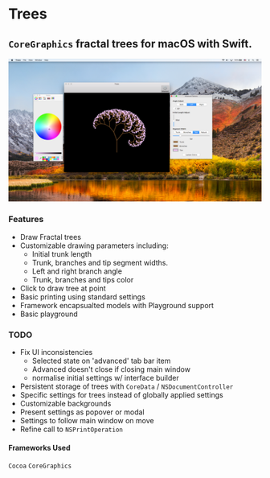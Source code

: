 #  Trees

## `CoreGraphics` fractal trees for macOS with Swift.

![Alt text](/screenshots/shot.png?raw=true "Screenshot")

### Features

*  Draw Fractal trees
* Customizable drawing parameters including:
    *  Initial trunk length
    * Trunk, branches and tip segment widths.
    *  Left and right branch angle
    * Trunk, branches and tips color
* Click to draw tree at point
* Basic printing using standard settings
* Framework encapsualted models with Playground support
* Basic playground

### TODO

* Fix UI inconsistencies
    * Selected state on 'advanced' tab bar item
    * Advanced doesn't close if closing main window
    * normalise initial settings w/ interface builder
* Persistent storage of trees with `CoreData` / `NSDocumentController`
* Specific settings for trees instead of globally applied settings
* Customizable backgrounds
* Present settings as popover or modal
* Settings to follow main window on move
* Refine call to `NSPrintOperation`

#### Frameworks Used

`Cocoa` `CoreGraphics`
